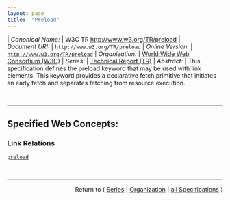 ```yaml
---
layout: page
title:  "Preload"
---
```


| *Canonical Name:* | W3C TR http://www.w3.org/TR/preload
| *Document URI:* | `http://www.w3.org/TR/preload`
| *Online Version:* | [`http://www.w3.org/TR/preload`](http://www.w3.org/TR/preload)
| *Organization:* | [World Wide Web Consortium (W3C)](..  "List of specification series by this organization")
| *Series:* | [Technical Report (TR)](.  "List of specifications in this series")
| *Abstract:* | This specification defines the preload keyword that may be used with link elements. This keyword provides a declarative fetch primitive that initiates an early fetch and separates fetching from resource execution.

<br/>
<hr/>

## Specified Web Concepts:

### Link Relations

[`preload`](/concepts/link-relation/preload "The preload keyword may be used with link elements. This keyword creates an external resource link (preload link) that is used to declare a resource and its fetch properties.")



<br/>
<hr/>

<p style="text-align: right">Return to ( <a href="./">Series</a> | <a href="../">Organization</a> | <a href="../../">all Specifications</a> )</p>